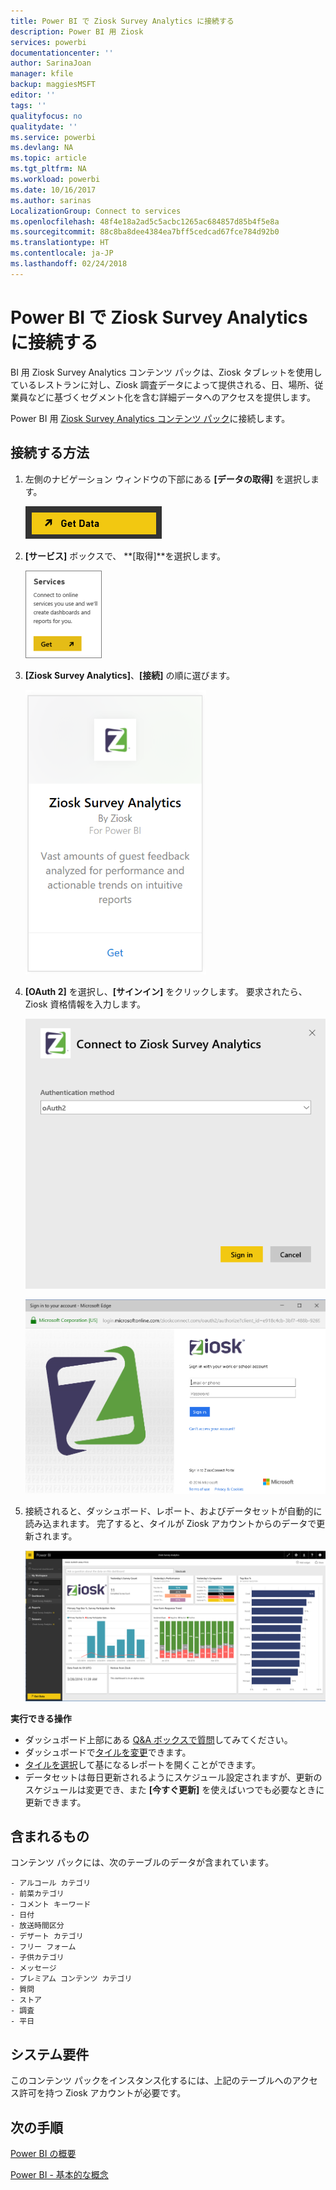 ```yaml
---
title: Power BI で Ziosk Survey Analytics に接続する
description: Power BI 用 Ziosk
services: powerbi
documentationcenter: ''
author: SarinaJoan
manager: kfile
backup: maggiesMSFT
editor: ''
tags: ''
qualityfocus: no
qualitydate: ''
ms.service: powerbi
ms.devlang: NA
ms.topic: article
ms.tgt_pltfrm: NA
ms.workload: powerbi
ms.date: 10/16/2017
ms.author: sarinas
LocalizationGroup: Connect to services
ms.openlocfilehash: 48f4e18a2ad5c5acbc1265ac684857d85b4f5e8a
ms.sourcegitcommit: 88c8ba8dee4384ea7bff5cedcad67fce784d92b0
ms.translationtype: HT
ms.contentlocale: ja-JP
ms.lasthandoff: 02/24/2018
---
```

# <a name="connect-to-ziosk-survey-analytics-with-power-bi"></a>Power BI で Ziosk Survey Analytics に接続する
BI 用 Ziosk Survey Analytics コンテンツ パックは、Ziosk タブレットを使用しているレストランに対し、Ziosk 調査データによって提供される、日、場所、従業員などに基づくセグメント化を含む詳細データへのアクセスを提供します。

Power BI 用 [Ziosk Survey Analytics コンテンツ パック](https://app.powerbi.com/getdata/services/ziosk-survey-analytics)に接続します。

## <a name="how-to-connect"></a>接続する方法
1. 左側のナビゲーション ウィンドウの下部にある **[データの取得]** を選択します。  
   
    ![](media/service-connect-to-ziosk/getdata.png)
2. **[サービス]** ボックスで、 **[取得]**を選択します。  
   
    ![](media/service-connect-to-ziosk/services.png)
3. **[Ziosk Survey Analytics]**、**[接続]** の順に選びます。  
   
    ![](media/service-connect-to-ziosk/ziosk.png)
4. **[OAuth 2]** を選択し、**[サインイン]** をクリックします。 要求されたら、Ziosk 資格情報を入力します。
   
    ![](media/service-connect-to-ziosk/creds.png)
   
    ![](media/service-connect-to-ziosk/creds2.png)
5. 接続されると、ダッシュボード、レポート、およびデータセットが自動的に読み込まれます。 完了すると、タイルが Ziosk アカウントからのデータで更新されます。
   
    ![](media/service-connect-to-ziosk/dashboard.png)

**実行できる操作**

* ダッシュボード上部にある [Q&A ボックスで質問](power-bi-q-and-a.md)してみてください。
* ダッシュボードで[タイルを変更](service-dashboard-edit-tile.md)できます。
* [タイルを選択](service-dashboard-tiles.md)して基になるレポートを開くことができます。
* データセットは毎日更新されるようにスケジュール設定されますが、更新のスケジュールは変更でき、また **[今すぐ更新]** を使えばいつでも必要なときに更新できます。

## <a name="whats-included"></a>含まれるもの
コンテンツ パックには、次のテーブルのデータが含まれています。  

    - アルコール カテゴリ  
    - 前菜カテゴリ  
    - コメント キーワード  
    - 日付  
    - 放送時間区分  
    - デザート カテゴリ  
    - フリー フォーム  
    - 子供カテゴリ  
    - メッセージ  
    - プレミアム コンテンツ カテゴリ  
    - 質問  
    - ストア  
    - 調査  
    - 平日  


## <a name="system-requirements"></a>システム要件
このコンテンツ パックをインスタンス化するには、上記のテーブルへのアクセス許可を持つ Ziosk アカウントが必要です。

## <a name="next-steps"></a>次の手順
[Power BI の概要](service-get-started.md)

[Power BI - 基本的な概念](service-basic-concepts.md)

